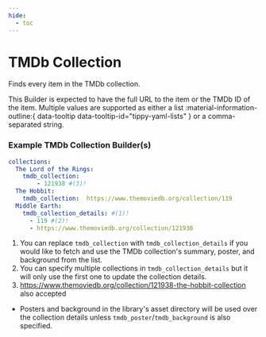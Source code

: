 ```yaml
---
hide:
  - toc
---
```

# TMDb Collection

Finds every item in the TMDb collection.

This Builder is expected to have the full URL to the item or the TMDb ID of the item. Multiple values are supported as either a list :material-information-outline:{ data-tooltip data-tooltip-id="tippy-yaml-lists" } or a comma-separated string.

### Example TMDb Collection Builder(s)

```yaml title="Press the + icon to learn more"
collections:
  The Lord of the Rings:
    tmdb_collection: 
        - 121938 #(3)!
  The Hobbit:
    tmdb_collection:  https://www.themoviedb.org/collection/119 
  Middle Earth:
    tmdb_collection_details: #(1)!
      - 119 #(2)!
      - https://www.themoviedb.org/collection/121938
```

1. You can replace `tmdb_collection` with `tmdb_collection_details` if you would like to fetch and use the TMDb collection's summary, poster, and background from the list. 
2. You can specify multiple collections in `tmdb_collection_details` but it will only use the first one to update the collection details.
3. https://www.themoviedb.org/collection/121938-the-hobbit-collection also accepted

* Posters and background in the library's asset directory will be used over the collection details unless `tmdb_poster`/`tmdb_background` is also specified.

